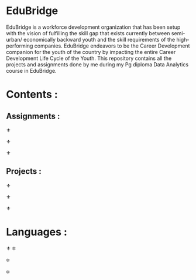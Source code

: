 # EduBridge
EduBridge is a workforce development organization that has been setup with the vision of fulfilling the skill gap that exists currently between semi-urban/ economically backward youth and the skill requirements of the high-performing companies. EduBridge endeavors to be the Career Development companion for the youth of the country by impacting the entire Career Development Life Cycle of the Youth.
This repository contains all the projects and assignments done by me during my Pg diploma Data Analytics course in EduBridge.

# Contents :

## Assignments :
  ⚜
  
  ⚜
  
  ⚜
               
      
## Projects :
  ⚜
  
  ⚜
  
  ⚜
# Languages :
  ⚜
  🔯
  
  🔯
 
  🔯
            
